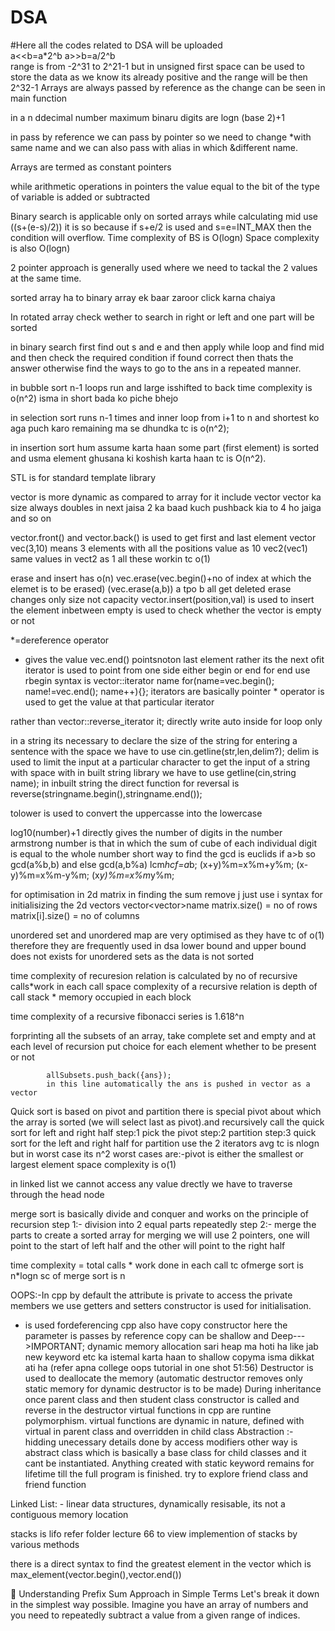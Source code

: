 # DSA
#Here all  the codes related to DSA will be uploaded<br>
a<<b=a*2^b
a>>b=a/2^b<br>
range is from -2^31 to 2^21-1
but in unsigned first space can be used to store the data as we know its already positive and the range will be then 2^32-1
Arrays are always passed by reference as the change can be seen in main function

in a n ddecimal  number maximum binaru digits are logn (base 2)+1

in pass by reference we can pass by pointer so we need to change *with same name and we can also pass with alias in which &different name.

Arrays are termed as constant pointers 

while arithmetic operations in pointers the value equal to the bit of the type of variable is added or subtracted 

Binary search is applicable only on sorted arrays
while calculating mid use ((s+(e-s)/2)) it is so because if s+e/2 is used and s=e=INT_MAX then the condition will overflow.
Time complexity of BS is O(logn)
Space complexity is also O(logn)

2 pointer approach is generally used where we need to tackal the 2 values at the same time.

sorted array ha to binary array ek baar zaroor click karna chaiya

In rotated array check wether to search in right or left and one part will be sorted 

in binary search first find out s and e and then apply while loop and find mid and then check the required condition if found correct then thats the answer otherwise find the ways to go to the ans in a repeated manner. 

in bubble sort n-1 loops run and large isshifted to back time complexity is o(n^2) isma in short bada ko piche bhejo 

in selection sort runs n-1 times and inner loop from i+1 to n and shortest ko aga puch karo remaining ma se dhundka  tc is o(n^2);

in insertion sort hum assume karta haan some part (first element) is sorted and usma element ghusana ki koshish karta haan tc is O(n^2).

STL is for standard template library 

vector is more dynamic as compared to array for it include vector
vector ka size always doubles in next jaisa 2 ka baad kuch pushback kia to 4 ho jaiga and so on 

vector.front() and vector.back() is used to get first and last element 
vector<int> vec(3,10) means 3 elements with all the positions value as 10 
vec2(vec1) same values in vect2 as 1
all these workin tc o(1)

erase and insert has o(n)
vec.erase(vec.begin()+no of index at which the elemet is to be erased)
(vec.erase(a,b)) a tpo b all get deleted 
erase changes only size not capacity 
 vector.insert(position,val) is used to insert the element inbetween 
empty is used to check whether the vector is empty or not 

*=dereference operator 
* gives the value 
vec.end() pointsnoton last element rather its the next ofit 
iterator is used to point from one side either begin or end for end use rbegin 
syntax is vector<int>::iterator name
for(name=vec.begin(); name!=vec.end(); name++){};
iterators are basically pointer * operator is used to get the value at that particular iterator

rather than   vector<int>::reverse_iterator it; directly write auto inside  for loop only 

in a string its necessary to declare the size of the string 
for entering a sentence with the space we have to use cin.getline(str,len,delim?);
delim is used to limit the input at a particular character 
to get the input of a string with space with in built string library we have to use getline(cin,string name);
in inbuilt string the direct function for reversal is reverse(stringname.begin(),stringname.end());

tolower is used to convert the uppercasse into the lowercase 

log10(number)+1 directly gives the number of digits in the number 
armstrong number is that in which the sum of cube of each individual digit is equal to the whole number 
short way to find the gcd is euclids if a>b so gcd(a%b,b) and else gcd(a,b%a)
lcm*hcf=a*b;
(x+y)%m=x%m+y%m;
(x-y)%m=x%m-y%m;
(x*y)%m=x%m*y%m;


for optimisation in 2d matrix in finding the sum 
remove j just use i 
syntax for initialisizing the 2d vectors vector<vector<tyoe>>name
matrix.size() = no of rows
matrix[i].size() = no of columns 

unordered set and unordered map are very optimised as they have tc of o(1) therefore they are frequently used in dsa 
lower bound  and upper bound does not exists for unordered sets as the data is not sorted 

time complexity of recuresion relation is calculated by
no of recursive calls*work in each call 
space complexity of a recursive relation is 
depth of call stack * memory occupied in each block 

time complexity of a recursive fibonacci series is 1.618^n

forprinting all the subsets of an array, take complete set and empty and at each level of recursion put choice for each element whether to be present or not 

            allSubsets.push_back({ans});
            in this line automatically the ans is pushed in vector as a vector 

Quick sort is based on pivot and partition 
there is special pivot about which the array is sorted (we will select last as pivot).and recursively call the quick sort for left and right half 
step:1 pick the pivot
step:2 partition
step:3 quick sort for the left and right half 
for partition use the 2 iterators 
avg tc is nlogn but in worst case its n^2  worst cases are:-pivot is either the smallest or largest element 
space complexity is o(1)

in linked list we cannot access any value drectly we have to traverse through the head node 

merge sort is basically divide and conquer and works on the principle of recursion 
step 1:- division into 2 equal parts repeatedly
step 2:- merge the parts to create a sorted array 
for merging we will use 2 pointers, one will point to the start of left half and the other will point to the right half

time complexity = total calls * work done in each call
tc ofmerge sort is n*logn
sc of merge sort is n

OOPS:-In cpp by default the attribute is private
to access the private members we use getters and setters 
constructor is used for initialisation.
* is used fordeferencing 
cpp also have copy constructor here the parameter is passes by reference
copy can be shallow and Deep--->IMPORTANT;
dynamic memory allocation sari heap ma hoti ha like jab new keyword etc ka istemal karta haan to shallow copyma isma dikkat ati ha (refer apna college oops tutorial in one shot 51:56)
Destructor is used to deallocate the memory (automatic destructor removes only static memory for dynamic destructor is to be made)
During inheritance once parent class and then student class constructor is called 
and reverse in the destructor
virtual functions in cpp are runtine polymorphism.
virtual functions are dynamic in nature, defined with virtual in parent class and overridden in child class 
Abstraction :- hidding unecessary details done by access modifiers other way is abstract class which is basically a base class for child classes and it cant be instantiated.
Anything created with static keyword remains for lifetime till the full program is finished.
try to explore friend class and friend function 

Linked List: -
linear data structures, dynamically resisable, its not a contiguous memory location 

stacks is lifo
refer folder lecture 66 to view implemention of stacks by various methods 

there is a direct syntax to find the greatest element in the vector which is max_element(vector.begin(),vector.end())

📌 Understanding Prefix Sum Approach in Simple Terms
Let's break it down in the simplest way possible. Imagine you have an array of numbers and you need to repeatedly subtract a value from a given range of indices.